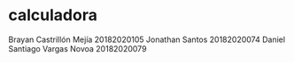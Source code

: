 # calculadora
Brayan Castrillón Mejía 20182020105
Jonathan Santos 20182020074
Daniel Santiago Vargas Novoa 20182020079
